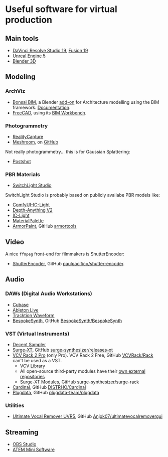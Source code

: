 # Useful software for virtual production

## Main tools

* <a href="https://www.blackmagicdesign.com/products/davinciresolve/studio" target="_blank">DaVinci Resolve Studio 19</a>, <a href="https://www.blackmagicdesign.com/products/fusion" target="_blank">Fusion 19</a>
* <a href="https://www.unrealengine.com/en-US/download" target="_blank">Unreal Engine 5</a>
* <a href="https://www.blender.org/download/" target="_blank">Blender 3D</a>

## Modeling

### ArchViz

* <a href="https://bonsaibim.org/" target="_blank">Bonsai BIM</a>, a Blender <a href="https://extensions.blender.org/add-ons/bonsai/" target="_blank">add-on</a> for Architecture modelling using the BIM framework. <a href="https://docs.bonsaibim.org/" target="_blank">Documentation</a>.
* <a href="https://www.freecad.org/" target="_blank">FreeCAD</a>, using its <a href="https://wiki.freecad.org/BIM_Workbench" target="_blank">BIM Workbench</a>.

### Photogrammetry

* <a href="https://www.capturingreality.com/" target="_blank">RealityCapture</a>
* <a href="https://alicevision.org/#meshroom" target="_blank">Meshroom</a>, on <a href="https://github.com/alicevision/Meshroom" target="_blank">GitHub</a>

Not really photogrammetry... this is for Gaussian Splattering:
* <a href="https://www.jawset.com/" target="_blank">Postshot</a>

### PBR Materials

* <a href="https://www.beeble.ai/download" target="_blank">SwitchLight Studio</a>

SwitchLight Studio is probably based on publicly availabe PBR models like:
* <a href="https://github.com/kijai/ComfyUI-IC-Light" target="_blank">ComfyUI-IC-Light</a>
* <a href="https://github.com/DepthAnything/Depth-Anything-V2" target="_blank">Depth-Anything V2</a>
* <a href="https://github.com/lllyasviel/IC-Light" target="_blank">IC-Light</a>
* <a href="https://github.com/astra-vision/MaterialPalette" target="_blank">MaterialPalette</a>
* <a href="https://armorpaint.org/" target="_blank">ArmorPaint</a>, GitHub <a href="https://github.com/armory3d/armortools" target="_blank">armortools</a>

## Video

A nice `ffmpeg` front-end for filmmakers is ShutterEncoder:
* <a href="https://www.shutterencoder.com/" target="_blank">ShutterEncoder</a>, GitHub <a href="https://github.com/paulpacifico/shutter-encoder" target="_blank">paulpacifico/shutter-encoder</a>.

## Audio

### DAWs (Digital Audio Workstations)

* <a href="https://www.steinberg.net/cubase/" target="_blank">Cubase</a>
* <a href="https://www.ableton.com/en/live/" target="_blank">Ableton Live</a>
* <a href="https://www.tracktion.com/products/waveform-free" target="_blank">Tracktion Waveform</a>
* <a href="https://www.bespokesynth.com/" target="_blank">BespokeSynth</a>, GitHub <a href="https://github.com/BespokeSynth/BespokeSynth" target="_blank">BespokeSynth/BespokeSynth</a>

### VST (Virtual Instruments)

* <a href="https://www.decentsamples.com/product/decent-sampler-plugin/" target="_blank">Decent Sampler</a>
* <a href="https://surge-synthesizer.github.io/" target="_blank">Surge-XT</a>, GitHub <a href="https://github.com/surge-synthesizer/releases-xt/releases" target="_blank">surge-synthesizer/releases-xt</a>
* <a href="https://vcvrack.com/Rack" target="_blank">VCV Rack 2 Pro</a> (only Pro). VCV Rack 2 Free, GitHub <a href="https://github.com/VCVRack/Rack" target="_blank">VCVRack/Rack</a> can't be used as a VST.
  + <a href="https://library.vcvrack.com/" target="_blank">VCV Library</a>
  + All open-source third-party modules have their <a href="https://github.com/VCVRack/library/tree/v2/repos" target="_blank">own external repositories</a>
  + <a href="https://surge-synthesizer.github.io/rack_xt_manual/" target="_blank">Surge-XT Modules</a>, GitHub <a href="https://github.com/surge-synthesizer/surge-rack" target="_blank">surge-synthesizer/surge-rack</a>
* <a href="https://cardinal.kx.studio/" target="_blank">Cardinal</a>, GitHub <a href="https://github.com/DISTRHO/Cardinal" target="_blank">DISTRHO/Cardinal</a>
* <a href="https://plugdata.org/" target="_blank">Plugdata</a>, GitHub <a href="https://github.com/plugdata-team/plugdata" target="_blank">plugdata-team/plugdata</a>

### Utilities

* <a href="https://ultimatevocalremover.com/" target="_blank">Ultimate Vocal Remover UVR5</a>, GitHub <a href="https://github.com/Anjok07/ultimatevocalremovergui" target="_blank">Anjok07/ultimatevocalremovergui</a>

## Streaming

* <a href="https://obsproject.com/" target="_blank">OBS Studio</a>
* <a href="https://www.blackmagicdesign.com/products/atemmini/software" target="_blank">ATEM Mini Software</a>
